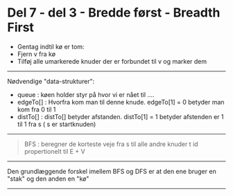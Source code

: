 # Del 7 - del 3 - Bredde først - Breadth First
- Gentag indtil kø er tom:
- Fjern v fra kø
- Tilføj alle umarkerede knuder der er forbundet  til v og marker dem

----------------------------------

Nødvendige "data-strukturer":
- queue : køen holder styr på hvor vi er nået til ....
- edgeTo[] : Hvorfra kom man til denne knude. edgeTo[1] = 0 betyder man kom fra 0 til 1
- distTo[] : distTo[] betyder afstanden. distTo[1] = 1 betyder afstenden er 1 til 1 fra s ( s er startknuden)

----------------------------------

> BFS : beregner de korteste veje fra s til alle andre knuder t id propertionelt til E + V

----------------------------------

Den grundlæggende forskel imellem BFS og DFS er at den ene bruger en "stak" og den anden en "kø"

----------------------------------
